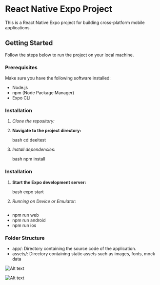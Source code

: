 # React Native Expo Project

This is a React Native Expo project for building cross-platform mobile applications.

## Getting Started

Follow the steps below to run the project on your local machine.

### Prerequisites

Make sure you have the following software installed:

- Node.js
- npm (Node Package Manager)
- Expo CLI

### Installation

1. *Clone the repository:*

2. **Navigate to the project directory:**

   bash
   cd deeltest

3. *Install dependencies:*

   bash
   npm install

### Installation

1. **Start the Expo development server:**

   bash
   expo start

2. *Running on Device or Emulator:*

   ```bash
* npm run web
* npm run android
* npm run ios

### Folder Structure
* app/: Directory containing the source code of the application.
* assets/: Directory containing static assets such as images, fonts, mock data

![Alt text](https://reactnative.guru/wp-content/uploads/2024/02/Screenshot-2024-02-06-at-16.41.38.png)


![Alt text](https://reactnative.guru/wp-content/uploads/2024/02/Screenshot-2024-02-06-at-16.40.15.png)


